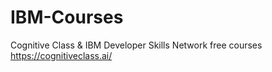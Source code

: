 # IBM-Courses
Cognitive Class &amp; IBM Developer Skills Network free courses
https://cognitiveclass.ai/
